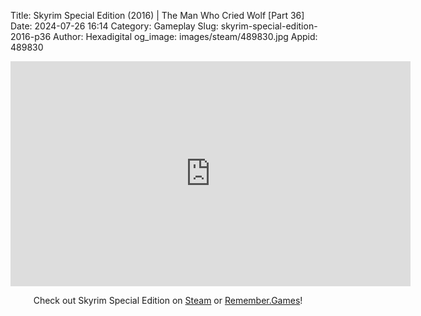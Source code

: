 Title: Skyrim Special Edition (2016) | The Man Who Cried Wolf [Part 36]
Date: 2024-07-26 16:14
Category: Gameplay
Slug: skyrim-special-edition-2016-p36
Author: Hexadigital
og_image: images/steam/489830.jpg
Appid: 489830

<center><iframe src="https://www.youtube.com/embed/J1QePoFmA8g?feature=oembed" allow="accelerometer; autoplay; encrypted-media; gyroscope; picture-in-picture" width="640" height="360" frameborder="0"></iframe>

Check out Skyrim Special Edition on [Steam](https://store.steampowered.com/app/489830/?curator_clanid=34633900) or [Remember.Games](https://remember.games/game/164/the-elder-scrolls-v-skyrim-special-edition/)!</center>